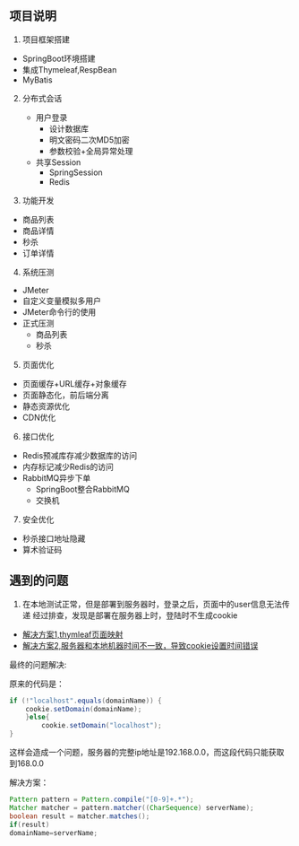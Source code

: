 ## 项目说明
1. 项目框架搭建
- SpringBoot环境搭建
- 集成Thymeleaf,RespBean
- MyBatis
2. 分布式会话
   - 用户登录
     - 设计数据库
     - 明文密码二次MD5加密
     - 参数校验+全局异常处理
   - 共享Session
     - SpringSession
     - Redis

3. 功能开发
- 商品列表
- 商品详情
- 秒杀
- 订单详情
  
4. 系统压测
- JMeter
- 自定义变量模拟多用户
- JMeter命令行的使用
- 正式压测
  - 商品列表
  - 秒杀

5. 页面优化
- 页面缓存+URL缓存+对象缓存
- 页面静态化，前后端分离
- 静态资源优化
- CDN优化

6. 接口优化
- Redis预减库存减少数据库的访问
- 内存标记减少Redis的访问
- RabbitMQ异步下单
  - SpringBoot整合RabbitMQ
  - 交换机
  
7. 安全优化
- 秒杀接口地址隐藏
- 算术验证码


## 遇到的问题


1. 在本地测试正常，但是部署到服务器时，登录之后，页面中的user信息无法传递
经过排查，发现是部署在服务器上时，登陆时不生成cookie

- [解决方案1,thymleaf页面映射](https://www.bbsmax.com/A/6pdDNyoGJw/)
- [解决方案2,服务器和本地机器时间不一致，导致cookie设置时间错误](https://blog.csdn.net/weixin_34255938/article/details/114946717?spm=1001.2101.3001.6661.1&utm_medium=distribute.pc_relevant_t0.none-task-blog-2%7Edefault%7ECTRLIST%7Edefault-1-114946717-blog-114148662.pc_relevant_sortByAnswer&depth_1-utm_source=distribute.pc_relevant_t0.none-task-blog-2%7Edefault%7ECTRLIST%7Edefault-1-114946717-blog-114148662.pc_relevant_sortByAnswer&utm_relevant_index=1)

最终的问题解决:

原来的代码是：
```java 
if (!"localhost".equals(domainName)) {
    cookie.setDomain(domainName);
    }else{
        cookie.setDomain("localhost");
}
```
这样会造成一个问题，服务器的完整ip地址是192.168.0.0，而这段代码只能获取到168.0.0

解决方案：
```java 
Pattern pattern = Pattern.compile("[0-9]+.*");
Matcher matcher = pattern.matcher((CharSequence) serverName);
boolean result = matcher.matches();
if(result)
domainName=serverName;
```

